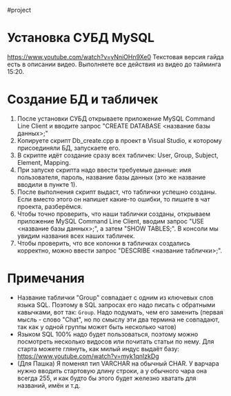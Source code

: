 #project
# Установка СУБД MySQL
https://www.youtube.com/watch?v=yNniOHn9Xe0
Текстовая версия гайда есть в описании видео.
Выполняете все действия из видео до тайминга 15:20.
# Создание БД и табличек
1. После установки СУБД открываете приложение MySQL Command Line Client и вводите запрос "CREATE DATABASE <название базы данных>;"
2. Копируете скрипт Db_create.cpp в проект в Visual Studio, к которому присоединяли БД, запускаете его.
3. В скрипте идёт создание сразу всех табличек: User, Group, Subject, Element, Mapping.
4. При запуске скрипта надо ввести требуемые данные: имя пользователя, пароль, название базы данных (это же название вводили в пункте 1).
5. После выполнения скрипт выдаст, что таблички успешно созданы. Если вместо этого он напишет какие-то ошибки, то пишите в чат проекта, разберёмся.
6. Чтобы точно проверить, что наши таблички созданы, открываем приложение MySQL Command Line Client, вводим запрос "USE <название базы данных>;", а затем "SHOW TABLES;". В консоли мы увидим названия всех наших табличек.
7. Чтобы проверить, что все колонки в табличках создались корректно, можно ввести запрос "DESCRIBE <название таблички>;".
# Примечания
- Название таблички "Group" совпадает с одним из ключевых слов языка SQL. Поэтому в SQL запросах его надо писать с обратными кавычками, вот так: `Group`.  Надо подумать, чем его заменить (первая мысль - слово "Chat", но по смыслу эти два термина не совпадают, так как у одной группы может быть несколько чатов)
- Языком SQL 100% надо будет пользоваться, поэтому можно посмотреть несколько видосов или почитать статьи по нему. Для старта можете глянуть, как милый индус выдаёт базу: https://www.youtube.com/watch?v=myk1qnIzkDg
- (Для Пашка) Я поменял тип VARCHAR на обычный CHAR. У варчара нужно вводить стартовую длину строки, а у обычного чара она всегда 255, и как будто бы этого будет железно хватать для названий, имён и т.д.